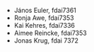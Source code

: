 - János Euler, fdai7361
- Ronja Awe, fdai7353
- Kai Kehres, fdai7336
- Aimee Reincke, fdai7353
- Jonas Krug, fdai 7372